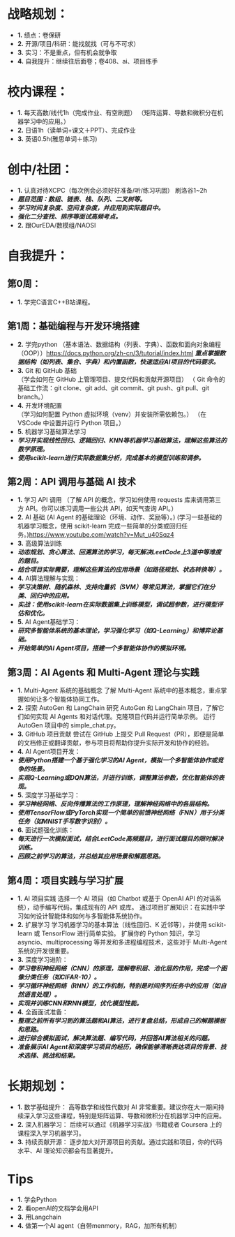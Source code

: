 # 战略规划：
- **1.** 绩点：卷保研
- **2.** 开源/项目/科研：能找就找（可与不可求）
- **3.** 实习：不是重点，但有机会就争取
- **4.** 自我提升：继续往后面卷；卷408、ai、项目练手
# 校内课程：
- **1.** 每天高数/线代1h（完成作业、有空刷题）  （矩阵运算、导数和微积分在机器学习中的应用。）
- **2.** 日语1h（读单词+课文＋PPT）、完成作业
- **3.** 英语0.5h(雅思单词＋练习)

# 创中/社团：
- **1.** 认真对待XCPC（每次例会必须好好准备/听/练习巩固）  刷洛谷1~2h
- ***题目范围：数组、链表、栈、队列、二叉树等。***
- ***学习时间复杂度、空间复杂度，并应用到实际题目中。***
- ***强化二分查找、排序等面试高频考点。***
- **2.** 跟OurEDA/数模组/NAOSI

# 自我提升：

## 第0周：
- **1.** 学完C语言C++B站课程。

## 第1周：基础编程与开发环境搭建
- **2.** 学完python
（基本语法、数据结构（列表、字典）、函数和面向对象编程（OOP））https://docs.python.org/zh-cn/3/tutorial/index.html
***重点掌握数据结构（如列表、集合、字典）和内置函数，快速适应AI项目的代码要求。***
- **3.** Git 和 GitHub 基础  
（学会如何在 GitHub 上管理项目、提交代码和贡献开源项目）
（ Git 命令的基础工作流：git clone、git add、git commit、git push、git pull、git branch。）
- **4.** 开发环境配置        
（学习如何配置 Python 虚拟环境（venv）并安装所需依赖包。）
（在 VSCode 中设置并运行 Python 项目。）
- **5.** 机器学习基础算法学习
- ***学习并实现线性回归、逻辑回归、KNN等机器学习基础算法，理解这些算法的数学原理。***
- ***使用scikit-learn进行实际数据集分析，完成基本的模型训练和调参。***

## 第2周：API 调用与基础 AI 技术
- **1.** 学习 API 调用
（了解 API 的概念，学习如何使用 requests 库来调用第三方 API。你可以练习调用一些公共 API，如天气查询 API。）
- **2.** AI 基础
(AI Agent 的基础理论（环境、动作、奖励等）。)
(学习一些基础的机器学习概念，使用 scikit-learn 完成一些简单的分类或回归任务。)https://www.youtube.com/watch?v=Mut_u40Sqz4
- **3.** 高级算法训练
- ***动态规划、贪心算法、回溯算法的学习，每天解决LeetCode上3道中等难度的题目。***
- ***结合项目实际需要，理解这些算法的应用场景（如路径规划、状态转换等）。***
- **4.** AI算法理解与实现：
- ***学习决策树、随机森林、支持向量机（SVM）等常见算法，掌握它们在分类、回归中的应用。***
- ***实战：使用scikit-learn在实际数据集上训练模型，调试超参数，进行模型评估和优化。***
- **5.** AI Agent基础学习：
- ***研究多智能体系统的基本理论，学习强化学习（如Q-Learning）和博弈论基础。***
- ***开始简单的AI Agent项目，搭建一个多智能体协作的模拟环境。***

## 第3周：AI Agents 和 Multi-Agent 理论与实践
- **1.** Multi-Agent 系统的基础概念
了解 Multi-Agent 系统中的基本概念，重点掌握如何让多个智能体协同工作。
- **2.** 探索 AutoGen 和 LangChain
研究 AutoGen 和 LangChain 项目，了解它们如何实现 AI Agents 和对话代理。克隆项目代码并运行简单示例。
运行 AutoGen 项目中的 simple_chat.py。
- **3.** GitHub 项目贡献
尝试在 GitHub 上提交 Pull Request（PR），即便是简单的文档修正或翻译贡献，参与项目将帮助你提升实际开发和协作的经验。
- **4.** AI Agent项目开发：
- ***使用Python搭建一个基于强化学习的AI Agent，模拟一个多智能体协作或竞争的场景。***
- ***实现Q-Learning或DQN算法，并进行训练，调整算法参数，优化智能体的表现。***
- **5.** 深度学习基础学习：
- ***学习神经网络、反向传播算法的工作原理，理解神经网络中的各层结构。***
- ***使用TensorFlow或PyTorch实现一个简单的前馈神经网络（FNN）用于分类任务（如MNIST手写数字识别）。***
- **6.** 面试题强化训练：
- ***每天进行一次模拟面试，结合LeetCode高频题目，进行面试题目的限时解决训练。***
- ***回顾之前学习的算法，并总结其应用场景和解题思路。***


## 第4周：项目实践与学习扩展
- **1.** AI 项目实践
选择一个 AI 项目（如 Chatbot 或基于 OpenAI API 的对话系统），动手编写代码，集成现有的 API 或库。
通过项目扩展知识：在实践中学习如何设计智能体和如何与多智能体系统协作。
- **2.** 扩展学习
学习机器学习的基本算法（线性回归、K 近邻等），并使用 scikit-learn 或 TensorFlow 进行简单实验。
扩展你的 Python 知识，学习 asyncio、multiprocessing 等并发和多进程编程技术，这些对于 Multi-Agent 系统的开发很重要。
- **3.** 深度学习进阶：
- ***学习卷积神经网络（CNN）的原理，理解卷积层、池化层的作用，完成一个图像分类任务（如CIFAR-10）。***
- ***学习循环神经网络（RNN）的工作机制，特别是时间序列任务中的应用（如自然语言处理）。***
- ***实现并训练CNN和RNN模型，优化模型性能。***
- **4.** 全面面试准备：
- ***整理之前所有学习到的算法题和AI算法，进行复盘总结，形成自己的解题模板和思路。***
- ***进行综合模拟面试，解决算法题、编写代码，并回答AI算法相关的问题。***
- ***准备展示AI Agent和深度学习项目的经历，确保能够清晰表达项目的背景、技术选择、挑战和结果。***

# 长期规划：
- **1.** 数学基础提升：
高等数学和线性代数对 AI 非常重要。建议你在大一期间持续深入学习这些课程，特别是矩阵运算、导数和微积分在机器学习中的应用。
- **2.** 深入机器学习：
后续可以通过《机器学习实战》书籍或者 Coursera 上的课程深入学习机器学习。
- **3.** 持续贡献开源：
逐步加大对开源项目的贡献。通过实践和项目，你的代码水平、AI 理论知识都会有显著提升。

# Tips
- **1.** 学会Python
- **2.** 看openAI的文档学会用API
- **3.** 用Langchain
- **4.** 做第一个AI agent（自带menmory，RAG，加所有机制）



